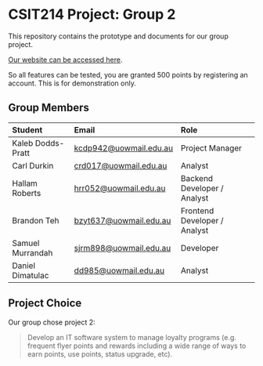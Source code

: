 # CSIT214 Project: Group 2
This repository contains the prototype and documents for our group project.

[Our website can be accessed here](https://brandontehzy.wixsite.com/website).

So all features can be tested, you are granted 500 points by registering an account. This is for demonstration only.

## Group Members
|Student|Email|Role|
|:---|:--|:---|
|Kaleb Dodds-Pratt|kcdp942@uowmail.edu.au|Project Manager|
|Carl Durkin|crd017@uowmail.edu.au|Analyst|
|Hallam Roberts|hrr052@uowmail.edu.au|Backend Developer / Analyst|
|Brandon Teh|bzyt637@uowmail.edu.au|Frontend Developer / Analyst|
|Samuel Murrandah|sjrm898@uowmail.edu.au|Developer|
|Daniel Dimatulac|dd985@uowmail.edu.au|Analyst|

## Project Choice
Our group chose project 2:
> Develop an IT software system to manage loyalty programs (e.g. frequent flyer points and rewards including a wide range of ways to earn points, use points, status upgrade, etc).
